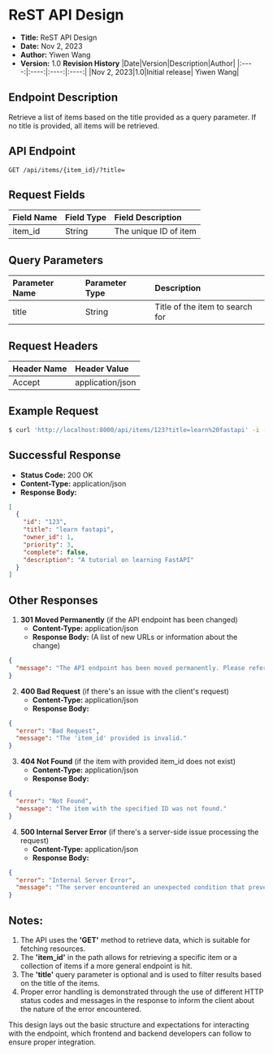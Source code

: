 # ReST API Design
- **Title:** ReST API Design
- **Date:** Nov 2, 2023
- **Author:** Yiwen Wang
- **Version:** 1.0
**Revision History**
|Date|Version|Description|Author|
|:----:|:----:|:----:|:----:|
|Nov 2, 2023|1.0|Initial release| Yiwen Wang|


## Endpoint Description
Retrieve a list of items based on the title provided as a query parameter. If no title is provided, all items will be retrieved.

## API Endpoint
```
GET /api/items/{item_id}/?title=
```

## Request Fields
| Field Name  | Field Type  | Field Description    |
|:------------|:------------|:---------------------|
| item_id     | String      | The unique ID of item|

## Query Parameters
| Parameter Name | Parameter Type | Description            |
|:---------------|:---------------|:-----------------------|
| title     | String      | Title of the item to search for|

## Request Headers
| Header Name | Header Value     |
|:------------|:-----------------|
| Accept      | application/json | 

## Example Request
```sh
$ curl 'http://localhost:8000/api/items/123?title=learn%20fastapi' -i -H 'Accept: application/json'
```

## Successful Response
- **Status Code:** 200 OK
- **Content-Type:** application/json
- **Response Body:**

```json
[
  {
    "id": "123",
    "title": "learn fastapi",
    "owner_id": 1,
    "priority": 3,
    "complete": false,
    "description": "A tutorial on learning FastAPI"
  }
]
```

## Other Responses
1. **301 Moved Permanently** (if the API endpoint has been changed)
    - **Content-Type:** application/json
    - **Response Body:** (A list of new URLs or information about the change)
```json
{
  "message": "The API endpoint has been moved permanently. Please refer to the documentation for the new endpoint."
}
```

2. **400 Bad Request** (if there's an issue with the client's request)
    - **Content-Type:** application/json
    - **Response Body:**
```json
{
  "error": "Bad Request",
  "message": "The 'item_id' provided is invalid."
}
```

3. **404 Not Found** (if the item with provided item_id does not exist)
    - **Content-Type:** application/json
    - **Response Body:**
```json
{
  "error": "Not Found",
  "message": "The item with the specified ID was not found."
}
```

4. **500 Internal Server Error** (if there's a server-side issue processing the request)
    - **Content-Type:** application/json
    - **Response Body:**
```json
{
  "error": "Internal Server Error",
  "message": "The server encountered an unexpected condition that prevented it from fulfilling the request."
}
```
    


## Notes:
1. The API uses the **'GET'** method to retrieve data, which is suitable for fetching resources.
2. The **'item_id'** in the path allows for retrieving a specific item or a collection of items if a more general endpoint is hit.
3. The **'title'** query parameter is optional and is used to filter results based on the title of the items.
4. Proper error handling is demonstrated through the use of different HTTP status codes and messages in the response to inform the client about the nature of the error encountered.

This design lays out the basic structure and expectations for interacting with the endpoint, which frontend and backend developers can follow to ensure proper integration.




